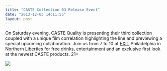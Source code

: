 ```yaml
---
title: "CASTE Collection 03 Release Event"
date: "2013-12-03 14:11:55"
layout: post
---
```


<p>On Saturday evening, CASTE Quality is presenting their third collection coupled with a unique film correlation highlighting the line and previewing a special upcoming collaboration. Join us from 7 to 10 at <a href="http://www.exitphiladelphia.com">EXIT</a> Philadelphia in Northern Liberties for free drinks, entertainment and an exclusive first look at the newest CASTE products. 21+</p>
<p><img src="http://media.tumblr.com/394fff262bb4f8f756f6198aa0520535/tumblr_inline_mx8i16C4VP1rf4blg.jpg"/></p>

